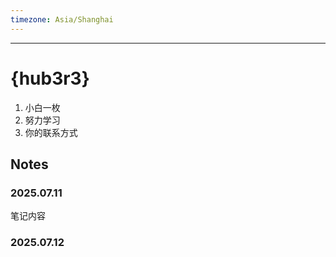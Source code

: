```yaml
---
timezone: Asia/Shanghai
---
```




---

# {hub3r3}

1. 小白一枚
2. 努力学习
3. 你的联系方式

## Notes

<!-- Content_START -->

### 2025.07.11

笔记内容

### 2025.07.12

<!-- Content_END -->
